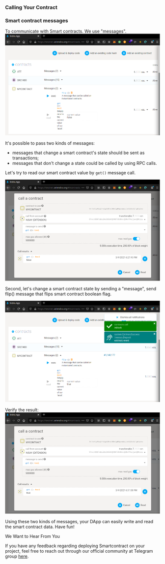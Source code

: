 ### Calling Your Contract

### Smart contract messages

To communicate with Smart contracts. We use "messages".
![Calling Contract](../assets/calling-contract-01.png "Calling Contract")

It's possible to pass two kinds of messages:
 - messages that change a smart contract's state should be sent as transactions;
 - messages that don't change a state could be called by using RPC calls.

Let's try to read our smart contract value by ```get()``` message call.

![Calling Contract get() value](../assets/calling-contract-02.png "Calling Contract get() value")

Second, let's change a smart contract state by sending a "message", send flip() message that flips smart contract boolean flag.

![Flip call is a transaction.](../assets/calling-contract-03.png "Flip call is a transaction.")

Verify the result:
![Call last Flip value.](../assets/calling-contract-04.png "Call last Flip value.")

Using these two kinds of messages, your DApp can easily write and read the smart contract data. Have fun!

We Want to Hear From You

If you have any feedback regarding deploying Smartcontract on your project, feel free to reach out through our official community at Telegram group [here](https://t.me/selendra_sel).